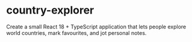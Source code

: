 # country-explorer
Create a small React 18 + TypeScript application that lets people explore world countries, mark favourites, and jot personal notes.
